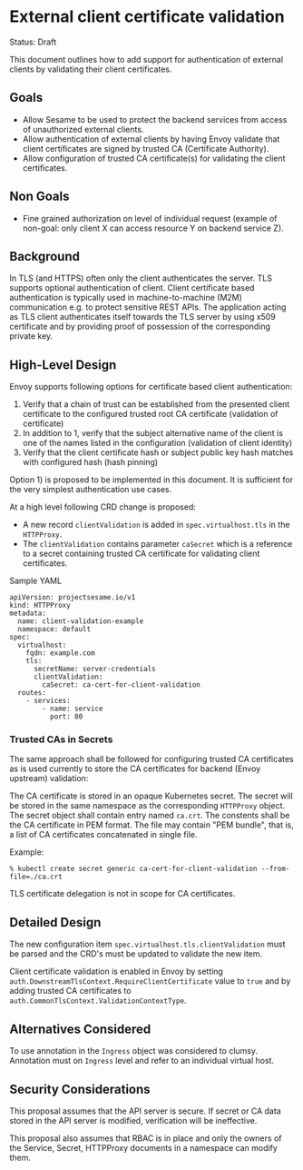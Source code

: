 # External client certificate validation

Status: Draft

This document outlines how to add support for authentication of external clients by validating their client certificates.

## Goals

- Allow Sesame to be used to protect the backend services from access of unauthorized external clients.
- Allow authentication of external clients by having Envoy validate that client certificates are signed by trusted CA (Certificate Authority).
- Allow configuration of trusted CA certificate(s) for validating the client certificates.

## Non Goals

- Fine grained authorization on level of individual request (example of non-goal: only client X can access resource Y on backend service Z).

## Background

In TLS (and HTTPS) often only the client authenticates the server.
TLS supports optional authentication of client.
Client certificate based authentication is typically used in machine-to-machine (M2M) communication e.g. to protect sensitive REST APIs.
The application acting as TLS client authenticates itself towards the TLS server by using x509 certificate and by providing proof of possession of the corresponding private key.

## High-Level Design

Envoy supports following options for certificate based client authentication:

1. Verify that a chain of trust can be established from the presented client certificate to the configured trusted root CA certificate (validation of certificate)
2. In addition to 1, verify that the subject alternative name of the client is one of the names listed in the configuration (validation of client identity)
3. Verify that the client certificate hash or subject public key hash matches with configured hash (hash pinning)

Option 1) is proposed to be implemented in this document.
It is sufficient for the very simplest authentication use cases.

At a high level following CRD change is proposed:

- A new record `clientValidation` is added in `spec.virtualhost.tls` in the `HTTPProxy`.
- The `clientValidation` contains parameter `caSecret` which is a reference to a secret containing trusted CA certificate for validating client certificates.

Sample YAML

```
apiVersion: projectsesame.io/v1
kind: HTTPProxy
metadata:
  name: client-validation-example
  namespace: default
spec:
  virtualhost:
    fqdn: example.com
    tls:
      secretName: server-credentials
      clientValidation:
        caSecret: ca-cert-for-client-validation
  routes:
    - services:
        - name: service
          port: 80
```

### Trusted CAs in Secrets

The same approach shall be followed for configuring trusted CA certificates as is used currently to store the CA certificates for backend (Envoy upstream) validation:

The CA certificate is stored in an opaque Kubernetes secret.
The secret will be stored in the same namespace as the corresponding `HTTPProxy` object.
The secret object shall contain entry named `ca.crt`.
The constents shall be the CA certificate in PEM format.
The file may contain "PEM bundle", that is, a list of CA certificates concatenated in single file.

Example:
```
% kubectl create secret generic ca-cert-for-client-validation --from-file=./ca.crt
```

TLS certificate delegation is not in scope for CA certificates.

## Detailed Design

The new configuration item `spec.virtualhost.tls.clientValidation` must be parsed and the CRD's must be updated to validate the new item.

Client certificate validation is enabled in Envoy by setting `auth.DownstreamTlsContext.RequireClientCertificate` value to `true` and by adding trusted CA certificates to `auth.CommonTlsContext.ValidationContextType`.

## Alternatives Considered

To use annotation in the `Ingress` object was considered to clumsy.
Annotation must on `Ingress` level and refer to an individual virtual host.

## Security Considerations

This proposal assumes that the API server is secure.
If secret or CA data stored in the API server is modified, verification will be ineffective.

This proposal also assumes that RBAC is in place and only the owners of the Service, Secret, HTTPProxy documents in a namespace can modify them.
